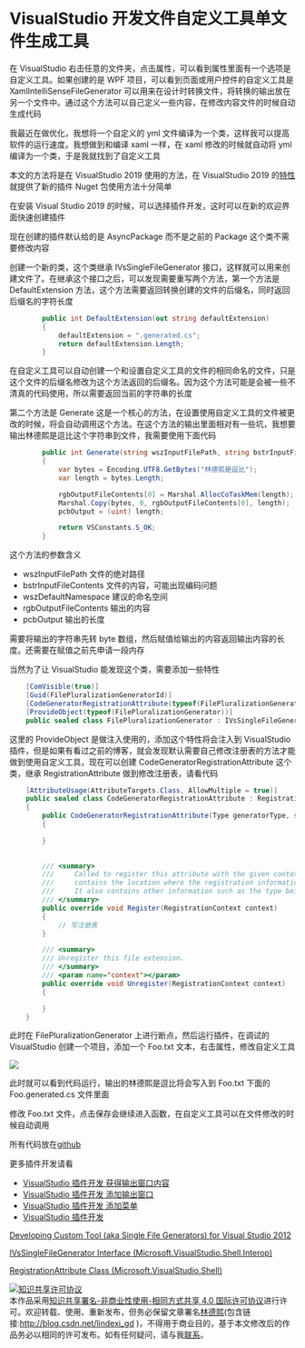 
# VisualStudio 开发文件自定义工具单文件生成工具

在 VisualStudio 右击任意的文件夹，点击属性，可以看到属性里面有一个选项是自定义工具。如果创建的是 WPF 项目，可以看到页面或用户控件的自定义工具是 XamlIntelliSenseFileGenerator 可以用来在设计时转换文件，将转换的输出放在另一个文件中。通过这个方法可以自己定义一些内容，在修改内容文件的时候自动生成代码

<!--more-->


<!-- CreateTime:2019/4/26 10:49:32 -->

<!-- csdn -->
<!-- 标签：VisualStudio -->

我最近在做优化，我想将一个自定义的 yml 文件编译为一个类，这样我可以提高软件的运行速度。我想做到和编译 xaml 一样，在 xaml 修改的时候就自动将 yml 编译为一个类，于是我就找到了自定义工具

本文的方法将是在 VisualStudio 2019 使用的方法，在 VisualStudio 2019 的[特性](https://blog.lindexi.com/post/VisualStudio-2019-%E6%96%B0%E7%89%B9%E6%80%A7.html) 就提供了新的插件 Nuget 包使用方法十分简单

在安装 Visual Studio 2019 的时候，可以选择插件开发，这时可以在新的欢迎界面快速创建插件

现在创建的插件默认给的是 AsyncPackage 而不是之前的 Package 这个类不需要修改内容

创建一个新的类，这个类继承 IVsSingleFileGenerator 接口，这样就可以用来创建文件了。在继承这个接口之后，可以发现需要重写两个方法，第一个方法是 DefaultExtension 方法，这个方法需要返回转换创建的文件的后缀名，同时返回后缀名的字符长度

```csharp
        public int DefaultExtension(out string defaultExtension)
        {
            defaultExtension = ".generated.cs";
            return defaultExtension.Length;
        }
```

在自定义工具可以自动创建一个和设置自定义工具的文件的相同命名的文件，只是这个文件的后缀名修改为这个方法返回的后缀名。因为这个方法可能是会被一些不清真的代码使用，所以需要返回当前的字符串的长度

第二个方法是 Generate 这是一个核心的方法，在设置使用自定义工具的文件被更改的时候，将会自动调用这个方法。在这个方法的输出里面相对有一些坑，我想要输出林德熙是逗比这个字符串到文件，我需要使用下面代码

```csharp
        public int Generate(string wszInputFilePath, string bstrInputFileContents, string wszDefaultNamespace, IntPtr[] rgbOutputFileContents, out uint pcbOutput, IVsGeneratorProgress pGenerateProgress)
        {
            var bytes = Encoding.UTF8.GetBytes("林德熙是逗比");
            var length = bytes.Length;

            rgbOutputFileContents[0] = Marshal.AllocCoTaskMem(length);
            Marshal.Copy(bytes, 0, rgbOutputFileContents[0], length);
            pcbOutput = (uint) length;

            return VSConstants.S_OK;
        }
```

这个方法的参数含义

- wszInputFilePath 文件的绝对路径
- bstrInputFileContents 文件的内容，可能出现编码问题
- wszDefaultNamespace 建议的命名空间
- rgbOutputFileContents 输出的内容
- pcbOutput 输出的长度

需要将输出的字符串先转 byte 数组，然后赋值给输出的内容返回输出内容的长度。还需要在赋值之前先申请一段内存

当然为了让 VisualStudio 能发现这个类，需要添加一些特性

```csharp
    [ComVisible(true)]
    [Guid(FilePluralizationGeneratorId)]
    [CodeGeneratorRegistrationAttribute(typeof(FilePluralizationGenerator), nameof(FilePluralizationGenerator), VSConstants.UICONTEXT.CSharpProject_string, GeneratesDesignTimeSource = true)]
    [ProvideObject(typeof(FilePluralizationGenerator))]
    public sealed class FilePluralizationGenerator : IVsSingleFileGenerator
```

这里的 ProvideObject 是做注入使用的，添加这个特性将会注入到 VisualStudio 插件，但是如果有看过之前的博客，就会发现默认需要自己修改注册表的方法才能做到使用自定义工具，现在可以创建 CodeGeneratorRegistrationAttribute 这个类，继承 RegistrationAttribute 做到修改注册表，请看代码

```csharp
    [AttributeUsage(AttributeTargets.Class, AllowMultiple = true)]
    public sealed class CodeGeneratorRegistrationAttribute : RegistrationAttribute
    {
        public CodeGeneratorRegistrationAttribute(Type generatorType, string generatorName, string contextGuid)
        {
           
        }

        
        /// <summary> 
        ///     Called to register this attribute with the given context.  The context 
        ///     contains the location where the registration information should be placed. 
        ///     It also contains other information such as the type being registered and path information. 
        /// </summary> 
        public override void Register(RegistrationContext context)
        {
            // 写注册表
        }

        /// <summary> 
        /// Unregister this file extension. 
        /// </summary> 
        /// <param name="context"></param> 
        public override void Unregister(RegistrationContext context)
        {

        }
    }
```

此时在 FilePluralizationGenerator 上进行断点，然后运行插件，在调试的 VisualStudio 创建一个项目，添加一个 Foo.txt 文本，右击属性，修改自定义工具

<!-- ![](image/VisualStudio 开发文件自定义工具单文件生成工具/VisualStudio 开发文件自定义工具单文件生成工具0.png) -->

![](http://cdn.lindexi.site/lindexi%2F20194261033760)

此时就可以看到代码运行，输出的林德熙是逗比将会写入到 Foo.txt 下面的 Foo.generated.cs 文件里面

修改 Foo.txt 文件，点击保存会继续进入函数，在自定义工具可以在文件修改的时候自动调用

所有代码放在[github](https://github.com/lindexi/lindexi_gd/tree/ebcd65c41d21c8e4379e8924a7235f22025cbbb7/HiaiemhiuBobmnawa )

更多插件开发请看

- [VisualStudio 插件开发 获得输出窗口内容](https://blog.lindexi.com/post/VisualStudio-%E6%89%A9%E5%B1%95%E5%BC%80%E5%8F%91-%E8%8E%B7%E5%BE%97%E8%BE%93%E5%87%BA%E7%AA%97%E5%8F%A3%E5%86%85%E5%AE%B9.html )
- [VisualStudio 插件开发 添加输出窗口](https://blog.lindexi.com/post/VisualStudio-%E6%89%A9%E5%B1%95%E5%BC%80%E5%8F%91-%E6%B7%BB%E5%8A%A0%E8%BE%93%E5%87%BA%E7%AA%97%E5%8F%A3.html )
- [VisualStudio 插件开发 添加菜单](https://blog.lindexi.com/post/VisualStudio-%E6%89%A9%E5%B1%95%E5%BC%80%E5%8F%91-%E6%B7%BB%E5%8A%A0%E8%8F%9C%E5%8D%95.html )
- [VisualStudio 插件开发](https://blog.lindexi.com/post/VisualStudio-%E6%89%A9%E5%B1%95%E5%BC%80%E5%8F%91.html )

[Developing Custom Tool (aka Single File Generators) for Visual Studio 2012](https://mnaoumov.wordpress.com/2012/09/26/developing-custom-tool-aka-single-file-generators-for-visual-studio-2012/ )

[IVsSingleFileGenerator Interface (Microsoft.VisualStudio.Shell.Interop) ](https://docs.microsoft.com/en-us/dotnet/api/microsoft.visualstudio.shell.interop.ivssinglefilegenerator?wt.mc_id=MVP )

[RegistrationAttribute Class (Microsoft.VisualStudio.Shell) ](https://docs.microsoft.com/en-us/dotnet/api/microsoft.visualstudio.shell.registrationattribute?wt.mc_id=MVP )






<a rel="license" href="http://creativecommons.org/licenses/by-nc-sa/4.0/"><img alt="知识共享许可协议" style="border-width:0" src="https://licensebuttons.net/l/by-nc-sa/4.0/88x31.png" /></a><br />本作品采用<a rel="license" href="http://creativecommons.org/licenses/by-nc-sa/4.0/">知识共享署名-非商业性使用-相同方式共享 4.0 国际许可协议</a>进行许可。欢迎转载、使用、重新发布，但务必保留文章署名[林德熙](http://blog.csdn.net/lindexi_gd)(包含链接:http://blog.csdn.net/lindexi_gd )，不得用于商业目的，基于本文修改后的作品务必以相同的许可发布。如有任何疑问，请与我[联系](mailto:lindexi_gd@163.com)。